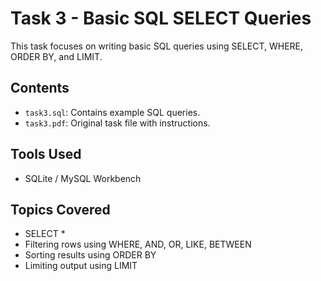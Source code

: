 # Task 3 - Basic SQL SELECT Queries

This task focuses on writing basic SQL queries using SELECT, WHERE, ORDER BY, and LIMIT.

## Contents

- `task3.sql`: Contains example SQL queries.
- `task3.pdf`: Original task file with instructions.

## Tools Used

- SQLite / MySQL Workbench

## Topics Covered

- SELECT *
- Filtering rows using WHERE, AND, OR, LIKE, BETWEEN
- Sorting results using ORDER BY
- Limiting output using LIMIT
